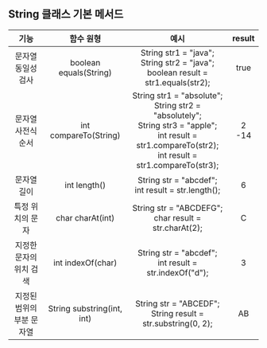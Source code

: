 ## String 클래스 기본 메서드



|기능|           함수 원형            |                                                                                     예시                                                                                     |   result    |
|:---:|:--------------------------:|:--------------------------------------------------------------------------------------------------------------------------------------------------------------------------:|:-----------:|
|문자열 동일성 검사|   boolean equals(String)   |                                        String str1 = "java"; <br/> String str2 = "java"; <br/> boolean result = str1.equals(str2);                                         |    true     |
|문자열 사전식 순서|   int compareTo(String)    | String str1 = "absolute"; <br/> String str2 = "absolutely"; <br/> String str3 = "apple"; <br/> int result = str1.compareTo(str2); <br/> int result = str1.compareTo(str3); | 2 <br/> -14 |
|문자열 길이|        int length()        |                                                          String str = "abcdef"; <br/> int result = str.length();                                                           |      6      |
|특정 위치의 문자 |      char charAt(int)      |                                                         String str = "ABCDEFG"; <br/> char result = str.charAt(2);                                                         |      C      |
|지정한 문자의 위치 검색|     int indexOf(char)      |                                                        String str = "abcdef"; <br/> int result = str.indexOf("d");                                                         |      3      |
|지정된 범위의 부분 문자열| String substring(int, int) |                                                     String str = "ABCEDF"; <br/> String result = str.substring(0, 2);                                                      |     AB      |
